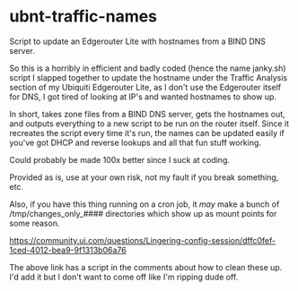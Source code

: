 # ubnt-traffic-names
Script to update an Edgerouter Lite with hostnames from a BIND DNS server.

So this is a horribly in efficient and badly coded (hence the name janky.sh) script I slapped together to update the hostname under the Traffic Analysis section of my Ubiquiti Edgerouter Lite, as I don't use the Edgerouter itself for DNS, I got tired of looking at IP's and wanted hostnames to show up.


In short, takes zone files from a BIND DNS server, gets the hostnames out, and outputs everything to a new script to be run on the router itself.  Since it recreates the script every time it's run, the names can be updated easily if you've got DHCP and reverse lookups and all that fun stuff working.

Could probably be made 100x better since I suck at coding.

Provided as is, use at your own risk, not my fault if you break something, etc.

Also, if you have this thing running on a cron job, it *may* make a bunch of /tmp/changes_only_#### directories which show up as mount points for some reason.

https://community.ui.com/questions/Lingering-config-session/dffc0fef-1ced-4012-bea9-9f1313b06a76

The above link has a script in the comments about how to clean these up.  I'd add it but I don't want to come off like I'm ripping dude off.
